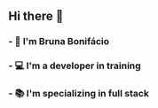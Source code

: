 ## Hi there 👋


### - :sunflower: I'm Bruna Bonifácio
### - :computer:	I'm a developer in training
### - :books: I'm specializing in full stack


